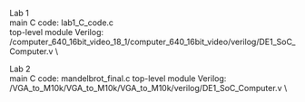 Lab 1 \
  main C code: lab1_C_code.c \
  top-level module Verilog: /computer_640_16bit_video_18_1/computer_640_16bit_video/verilog/DE1_SoC_Computer.v \

Lab 2 \
  main C code: mandelbrot_final.c
  top-level module Verilog: /VGA_to_M10k/VGA_to_M10k/VGA_to_M10k/verilog/DE1_SoC_Computer.v \
